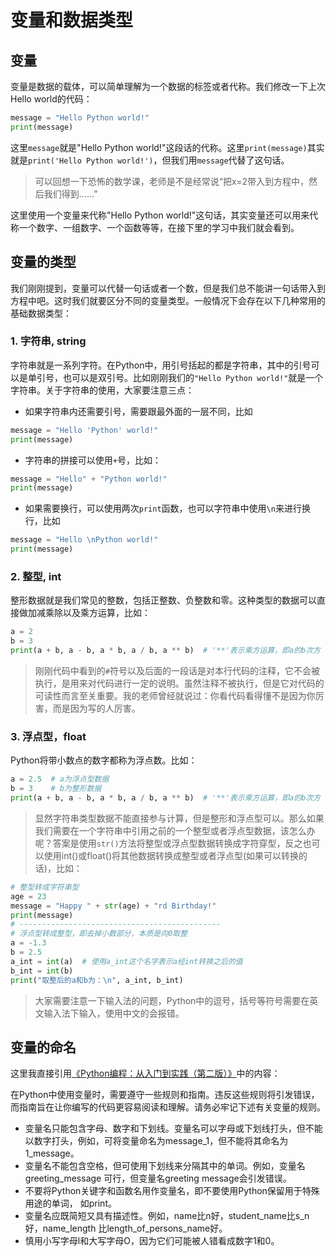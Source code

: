 # 变量和数据类型

## 变量

变量是数据的载体，可以简单理解为一个数据的标签或者代称。我们修改一下上次Hello world的代码：
```Python
message = "Hello Python world!"
print(message)
```
这里`message`就是"Hello Python world!"这段话的代称。这里`print(message)`其实就是`print('Hello Python world!')`，但我们用`message`代替了这句话。

> 可以回想一下恐怖的数学课，老师是不是经常说“把x=2带入到方程中，然后我们得到......”

这里使用一个变量来代称"Hello Python world!"这句话，其实变量还可以用来代称一个数字、一组数字、一个函数等等，在接下里的学习中我们就会看到。

## 变量的类型

我们刚刚提到，变量可以代替一句话或者一个数，但是我们总不能讲一句话带入到方程中吧。这时我们就要区分不同的变量类型。一般情况下会存在以下几种常用的基础数据类型：

### 1. 字符串, string

字符串就是一系列字符。在Python中，用引号括起的都是字符串，其中的引号可以是单引号，也可以是双引号。比如刚刚我们的`"Hello Python world!"`就是一个字符串。关于字符串的使用，大家要注意三点：

- 如果字符串内还需要引号，需要跟最外面的一层不同，比如
```python
message = "Hello 'Python' world!"
print(message)
```
- 字符串的拼接可以使用`+`号，比如：
```python
message = "Hello" + "Python world!"
print(message)
```
- 如果需要换行，可以使用两次`print`函数，也可以字符串中使用`\n`来进行换行，比如
```Python
message = "Hello \nPython world!"
print(message)
```

### 2. 整型, int

整形数据就是我们常见的整数，包括正整数、负整数和零。这种类型的数据可以直接做加减乘除以及乘方运算，比如：
```python
a = 2
b = 3
print(a + b, a - b, a * b, a / b, a ** b)  # '**'表示乘方运算，即a的b次方
```
> 刚刚代码中看到的`#`符号以及后面的一段话是对本行代码的注释，它不会被执行，是用来对代码进行一定的说明。虽然注释不被执行，但是它对代码的可读性而言至关重要。我的老师曾经就说过：你看代码看得懂不是因为你厉害，而是因为写的人厉害。

### 3. 浮点型，float

Python将带小数点的数字都称为浮点数。比如：
```python
a = 2.5  # a为浮点型数据
b = 3    # b为整形数据
print(a + b, a - b, a * b, a / b, a ** b)  # '**'表示乘方运算，即a的b次方
```

> 显然字符串类型数据不能直接参与计算，但是整形和浮点型可以。那么如果我们需要在一个字符串中引用之前的一个整型或者浮点型数据，该怎么办呢？答案是使用`str()`方法将整型或浮点型数据转换成字符穿型，反之也可以使用int()或float()将其他数据转换成整型或者浮点型(如果可以转换的话)，比如：

```python
# 整型转成字符串型
age = 23
message = "Happy " + str(age) + "rd Birthday!"
print(message)
# ---------------------------------------------
# 浮点型转成整型，即去掉小数部分，本质是向0取整
a = -1.3
b = 2.5
a_int = int(a)  # 使用a_int这个名字表示a经int转换之后的值
b_int = int(b)
print("取整后的a和b为：\n", a_int, b_int)
```
> 大家需要注意一下输入法的问题，Python中的逗号，括号等符号需要在英文输入法下输入，使用中文的会报错。

## 变量的命名

这里我直接引用[《Python编程：从入门到实践（第二版）》](https://book.douban.com/subject/35196328/)中的内容：

在Python中使用变量时，需要遵守一些规则和指南。违反这些规则将引发错误，而指南旨在让你编写的代码更容易阅读和理解。请务必牢记下述有关变量的规则。
- 变量名只能包含字母、数字和下划线。变量名可以字母或下划线打头，但不能以数字打头，例如，可将变量命名为message_1，但不能将其命名为1_message。
- 变量名不能包含空格，但可使用下划线来分隔其中的单词。例如，变量名greeting_message
可行，但变量名greeting message会引发错误。
- 不要将Python关键字和函数名用作变量名，即不要使用Python保留用于特殊用途的单词，
如print。
- 变量名应既简短又具有描述性。例如，name比n好，student_name比s_n好，name_length
比length_of_persons_name好。
- 慎用小写字母l和大写字母O，因为它们可能被人错看成数字1和0。